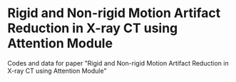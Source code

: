 # Rigid and Non-rigid Motion Artifact Reduction in X-ray CT using Attention Module
Codes and data for paper "Rigid and Non-rigid Motion Artifact Reduction in X-ray CT using Attention Module"
